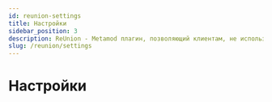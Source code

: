 ```yaml
---
id: reunion-settings
title: Настройки
sidebar_position: 3
description: ReUnion - Metamod плагин, позволяющий клиентам, не использующим Steam и использующим протоколы 47 и 48, подключаться к серверам ReHLDS.
slug: /reunion/settings
---
```


<head>
  <title>ReUnion: Настройки | ReHLDS</title>
</head>

# Настройки
